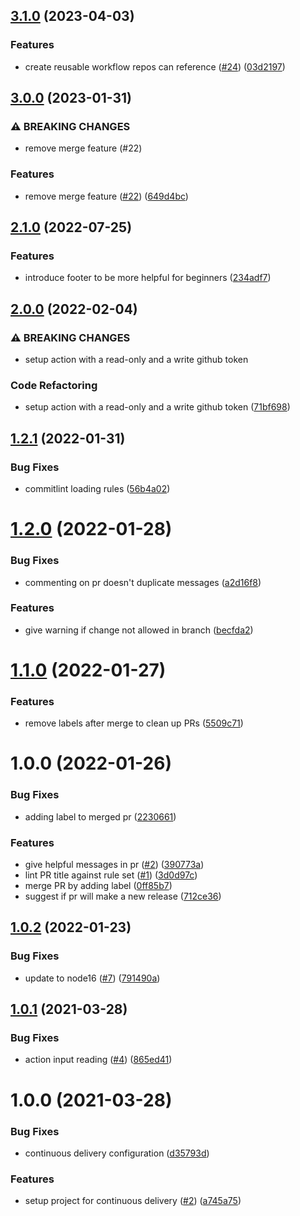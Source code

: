 ## [3.1.0](https://github.com/levibostian/action-semantic-pr/compare/v3.0.0...v3.1.0) (2023-04-03)


### Features

* create reusable workflow repos can reference ([#24](https://github.com/levibostian/action-semantic-pr/issues/24)) ([03d2197](https://github.com/levibostian/action-semantic-pr/commit/03d219794d140de8de5f2ec47c8b20fc5d13a816))

## [3.0.0](https://github.com/levibostian/action-semantic-pr/compare/v2.1.0...v3.0.0) (2023-01-31)


### ⚠ BREAKING CHANGES

* remove merge feature (#22)

### Features

* remove merge feature ([#22](https://github.com/levibostian/action-semantic-pr/issues/22)) ([649d4bc](https://github.com/levibostian/action-semantic-pr/commit/649d4bce14fd8790dcc06e47f28ad3fe03737257))

## [2.1.0](https://github.com/levibostian/action-semantic-pr/compare/v2.0.0...v2.1.0) (2022-07-25)


### Features

* introduce footer to be more helpful for beginners ([234adf7](https://github.com/levibostian/action-semantic-pr/commit/234adf72a6c1a5f8e7c24b84703396c8aa38743f))

## [2.0.0](https://github.com/levibostian/action-semantic-pr/compare/v1.2.1...v2.0.0) (2022-02-04)


### ⚠ BREAKING CHANGES

* setup action with a read-only and a write github token

### Code Refactoring

* setup action with a read-only and a write github token ([71bf698](https://github.com/levibostian/action-semantic-pr/commit/71bf698c8b72a90cc9d46d23b66246a9b3978a10))

## [1.2.1](https://github.com/levibostian/action-semantic-pr/compare/v1.2.0...v1.2.1) (2022-01-31)


### Bug Fixes

* commitlint loading rules ([56b4a02](https://github.com/levibostian/action-semantic-pr/commit/56b4a023b74950c1fe253cd03233ad6ee3884f08))

# [1.2.0](https://github.com/levibostian/action-semantic-pr/compare/v1.1.0...v1.2.0) (2022-01-28)


### Bug Fixes

* commenting on pr doesn't duplicate messages ([a2d16f8](https://github.com/levibostian/action-semantic-pr/commit/a2d16f81b2634c08c43a19d4dc92ad9c3a243d92))


### Features

* give warning if change not allowed in branch ([becfda2](https://github.com/levibostian/action-semantic-pr/commit/becfda2cf204b97b8603bab99610e111896f4401))

# [1.1.0](https://github.com/levibostian/action-semantic-pr/compare/v1.0.0...v1.1.0) (2022-01-27)


### Features

* remove labels after merge to clean up PRs ([5509c71](https://github.com/levibostian/action-semantic-pr/commit/5509c71ee375c4a9fab9f4b67ae542c945403996))

# 1.0.0 (2022-01-26)

### Bug Fixes

- adding label to merged pr ([2230661](https://github.com/levibostian/action-semantic-pr/commit/223066107e188755decd54c24d23c1181e374d77))

### Features

- give helpful messages in pr ([#2](https://github.com/levibostian/action-semantic-pr/issues/2)) ([390773a](https://github.com/levibostian/action-semantic-pr/commit/390773a00b5b0238347da9cd39202d0377e133b8))
- lint PR title against rule set ([#1](https://github.com/levibostian/action-semantic-pr/issues/1)) ([3d0d97c](https://github.com/levibostian/action-semantic-pr/commit/3d0d97c6016dad0c9b98f7b272d9d7f51e115b31))
- merge PR by adding label ([0ff85b7](https://github.com/levibostian/action-semantic-pr/commit/0ff85b75450c06be308ea68fde028b7d3c06cc82))
- suggest if pr will make a new release ([712ce36](https://github.com/levibostian/action-semantic-pr/commit/712ce361ef7049dea123bbbb908d1e55bf6f8c02))

## [1.0.2](https://github.com/levibostian/action-node-blanky/compare/v1.0.1...v1.0.2) (2022-01-23)

### Bug Fixes

- update to node16 ([#7](https://github.com/levibostian/action-node-blanky/issues/7)) ([791490a](https://github.com/levibostian/action-node-blanky/commit/791490a71047d2649560de11b8a4dd95e2d4ceb8))

## [1.0.1](https://github.com/levibostian/action-node-blanky/compare/v1.0.0...v1.0.1) (2021-03-28)

### Bug Fixes

- action input reading ([#4](https://github.com/levibostian/action-node-blanky/issues/4)) ([865ed41](https://github.com/levibostian/action-node-blanky/commit/865ed411bb968b874b317a8042b0d35ec3ac5e38))

# 1.0.0 (2021-03-28)

### Bug Fixes

- continuous delivery configuration ([d35793d](https://github.com/levibostian/action-node-blanky/commit/d35793dcac832dbd4d3db9281d742221a5acd2bc))

### Features

- setup project for continuous delivery ([#2](https://github.com/levibostian/action-node-blanky/issues/2)) ([a745a75](https://github.com/levibostian/action-node-blanky/commit/a745a756b4dd68987908eb396b4505ab7f8ec4a5))
